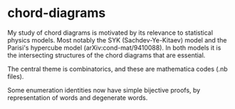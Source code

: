 # chord-diagrams
My study of chord diagrams is motivated by its relevance to statistical physics models. Most notably the SYK (Sachdev-Ye-Kitaev) model and the Parisi's hypercube model (arXiv:cond-mat/9410088). In both models it is the intersecting structures of the chord diagrams that are essential. 

The central theme is combinatorics, and these are mathematica codes (.nb files).

Some enumeration identities now have simple bijective proofs, by representation of words and degenerate words.

